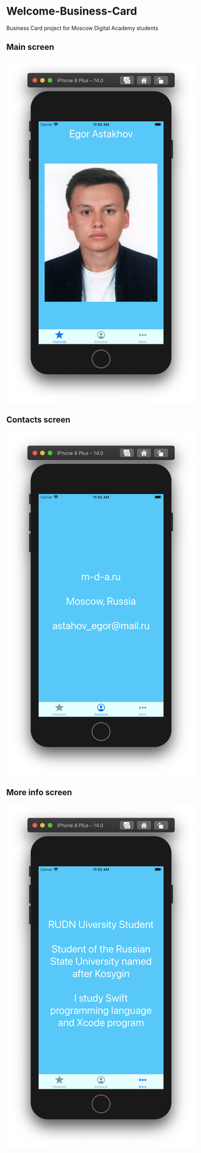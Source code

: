 # Welcome-Business-Card

Business Card project for Moscow Digital Academy students

## Main screen

![Screenshot 1](https://raw.githubusercontent.com/Simimi-dot/Welcome-Business-Card/main/Welcome/Screenshots/Screenshot1.png)

## Contacts screen

![Screenshot 2](https://raw.githubusercontent.com/Simimi-dot/Welcome-Business-Card/main/Welcome/Screenshots/Screenshot3.png)

## More info screen

![Screenshot 3](https://raw.githubusercontent.com/Simimi-dot/Welcome-Business-Card/main/Welcome/Screenshots/Screenshot2.png)
 
